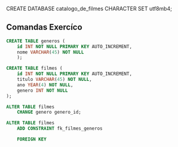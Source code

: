 
CREATE DATABASE catalogo_de_filmes CHARACTER SET utf8mb4;

## Comandas Exercíco

``` SQL
CREATE TABLE generos ( 
    id INT NOT NULL PRIMARY KEY AUTO_INCREMENT,
    nome VARCHAR(45) NOT NULL
    );
```

```SQL
CREATE TABLE filmes (
    id INT NOT NULL PRIMARY KEY AUTO_INCREMENT,
    titulo VARCHAR(45) NOT NULL,
    ano YEAR(4) NOT NULL,
    genero INT NOT NULL
);
```

```SQL
ALTER TABLE filmes
    CHANGE genero genero_id;
```

```SQL
ALTER TABLE filmes
    ADD CONSTRAINT fk_filmes_generos

    FOREIGN KEY
```

